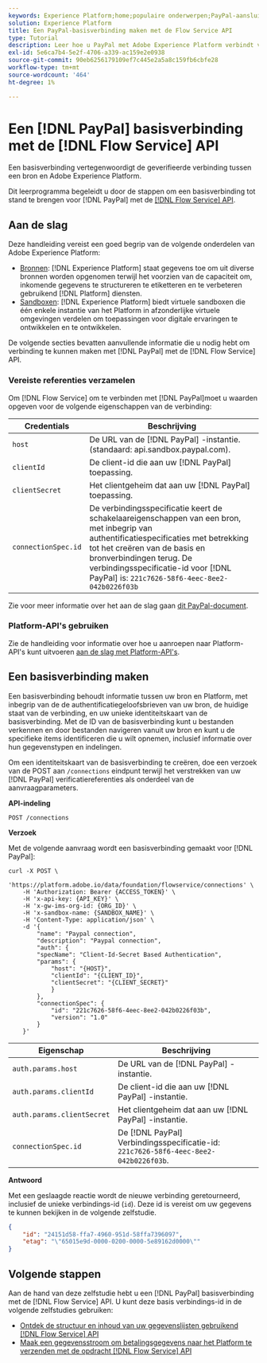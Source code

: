 ```yaml
---
keywords: Experience Platform;home;populaire onderwerpen;PayPal-aansluiting;paypal;Paypal
solution: Experience Platform
title: Een PayPal-basisverbinding maken met de Flow Service API
type: Tutorial
description: Leer hoe u PayPal met Adobe Experience Platform verbindt via de Flow Service API.
exl-id: 5e6ca7b4-5e2f-4706-a339-ac159e2e0938
source-git-commit: 90eb6256179109ef7c445e2a5a8c159fb6cbfe28
workflow-type: tm+mt
source-wordcount: '464'
ht-degree: 1%

---
```


# Een [!DNL PayPal] basisverbinding met de [!DNL Flow Service] API

Een basisverbinding vertegenwoordigt de geverifieerde verbinding tussen een bron en Adobe Experience Platform.

Dit leerprogramma begeleidt u door de stappen om een basisverbinding tot stand te brengen voor [!DNL PayPal] met de [[!DNL Flow Service] API](https://www.adobe.io/experience-platform-apis/references/flow-service/).

## Aan de slag

Deze handleiding vereist een goed begrip van de volgende onderdelen van Adobe Experience Platform:

* [Bronnen](../../../../home.md): [!DNL Experience Platform] staat gegevens toe om uit diverse bronnen worden opgenomen terwijl het voorzien van de capaciteit om, inkomende gegevens te structureren te etiketteren en te verbeteren gebruikend [!DNL Platform] diensten.
* [Sandboxen](../../../../../sandboxes/home.md): [!DNL Experience Platform] biedt virtuele sandboxen die één enkele instantie van het Platform in afzonderlijke virtuele omgevingen verdelen om toepassingen voor digitale ervaringen te ontwikkelen en te ontwikkelen.

De volgende secties bevatten aanvullende informatie die u nodig hebt om verbinding te kunnen maken met [!DNL PayPal] met de [!DNL Flow Service] API.

### Vereiste referenties verzamelen

Om [!DNL Flow Service] om te verbinden met [!DNL PayPal]moet u waarden opgeven voor de volgende eigenschappen van de verbinding:

| Credentials | Beschrijving |
| ---------- | ----------- |
| `host` | De URL van de [!DNL PayPal] -instantie. (standaard: api.sandbox.paypal.com). |
| `clientId` | De client-id die aan uw [!DNL PayPal] toepassing. |
| `clientSecret` | Het clientgeheim dat aan uw [!DNL PayPal] toepassing. |
| `connectionSpec.id` | De verbindingsspecificatie keert de schakelaareigenschappen van een bron, met inbegrip van authentificatiespecificaties met betrekking tot het creëren van de basis en bronverbindingen terug. De verbindingsspecificatie-id voor [!DNL PayPal] is: `221c7626-58f6-4eec-8ee2-042b0226f03b` |

Zie voor meer informatie over het aan de slag gaan [dit PayPal-document](https://developer.paypal.com/docs/api/overview/#get-credentials).

### Platform-API&#39;s gebruiken

Zie de handleiding voor informatie over hoe u aanroepen naar Platform-API&#39;s kunt uitvoeren [aan de slag met Platform-API&#39;s](../../../../../landing/api-guide.md).

## Een basisverbinding maken

Een basisverbinding behoudt informatie tussen uw bron en Platform, met inbegrip van de de authentificatiegeloofsbrieven van uw bron, de huidige staat van de verbinding, en uw unieke identiteitskaart van de basisverbinding. Met de ID van de basisverbinding kunt u bestanden verkennen en door bestanden navigeren vanuit uw bron en kunt u de specifieke items identificeren die u wilt opnemen, inclusief informatie over hun gegevenstypen en indelingen.

Om een identiteitskaart van de basisverbinding te creëren, doe een verzoek van de POST aan `/connections` eindpunt terwijl het verstrekken van uw [!DNL PayPal] verificatiereferenties als onderdeel van de aanvraagparameters.

**API-indeling**

```http
POST /connections
```

**Verzoek**

Met de volgende aanvraag wordt een basisverbinding gemaakt voor [!DNL PayPal]:

```shell
curl -X POST \
    'https://platform.adobe.io/data/foundation/flowservice/connections' \
    -H 'Authorization: Bearer {ACCESS_TOKEN}' \
    -H 'x-api-key: {API_KEY}' \
    -H 'x-gw-ims-org-id: {ORG_ID}' \
    -H 'x-sandbox-name: {SANDBOX_NAME}' \
    -H 'Content-Type: application/json' \
    -d '{
        "name": "Paypal connection",
        "description": "Paypal connection",
        "auth": {
        "specName": "Client-Id-Secret Based Authentication",
        "params": {
            "host": "{HOST}",
            "clientId": "{CLIENT_ID}",
            "clientSecret": "{CLIENT_SECRET}"
            }
        },
        "connectionSpec": {
            "id": "221c7626-58f6-4eec-8ee2-042b0226f03b",
            "version": "1.0"
        }
    }'
```

| Eigenschap | Beschrijving |
| --------- | ----------- |
| `auth.params.host` | De URL van de [!DNL PayPal] -instantie. |
| `auth.params.clientId` | De client-id die aan uw [!DNL PayPal] -instantie. |
| `auth.params.clientSecret` | Het clientgeheim dat aan uw [!DNL PayPal] -instantie. |
| `connectionSpec.id` | De [!DNL PayPal] Verbindingsspecificatie-id: `221c7626-58f6-4eec-8ee2-042b0226f03b`. |

**Antwoord**

Met een geslaagde reactie wordt de nieuwe verbinding geretourneerd, inclusief de unieke verbindings-id (`id`). Deze id is vereist om uw gegevens te kunnen bekijken in de volgende zelfstudie.

```json
{
    "id": "24151d58-ffa7-4960-951d-58ffa7396097",
    "etag": "\"65015e9d-0000-0200-0000-5e89162d0000\""
}
```

## Volgende stappen

Aan de hand van deze zelfstudie hebt u een [!DNL PayPal] basisverbinding met de [!DNL Flow Service] API. U kunt deze basis verbindings-id in de volgende zelfstudies gebruiken:

* [Ontdek de structuur en inhoud van uw gegevenslijsten gebruikend [!DNL Flow Service] API](../../explore/tabular.md)
* [Maak een gegevensstroom om betalingsgegevens naar het Platform te verzenden met de opdracht [!DNL Flow Service] API](../../collect/payments.md)
